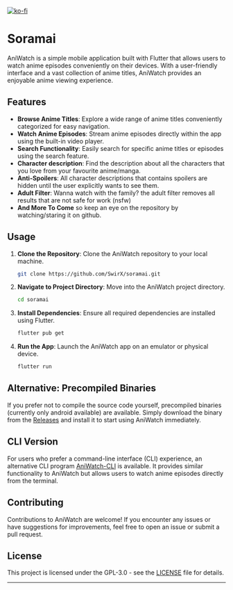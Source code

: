 [![ko-fi](https://ko-fi.com/img/githubbutton_sm.svg)](https://ko-fi.com/V7V4WPVEJ)

# Soramai

AniWatch is a simple mobile application built with Flutter that allows users to watch anime episodes conveniently on their devices. With a user-friendly interface and a vast collection of anime titles, AniWatch provides an enjoyable anime viewing experience.

## Features

- **Browse Anime Titles**: Explore a wide range of anime titles conveniently categorized for easy navigation.
- **Watch Anime Episodes**: Stream anime episodes directly within the app using the built-in video player.
- **Search Functionality**: Easily search for specific anime titles or episodes using the search feature.
- **Character description**: Find the description about all the characters that you love from your favourite anime/manga.
- **Anti-Spoilers**: All character descriptions that contains spoilers are hidden until the user explicitly wants to see them.
- **Adult Filter**: Wanna watch with the family? the adult filter removes all results that are not safe for work (nsfw)
- **And More To Come** so keep an eye on the repository by watching/staring it on github.

## Usage

1. **Clone the Repository**: Clone the AniWatch repository to your local machine.
   ```bash
   git clone https://github.com/SwirX/soramai.git
   ```

2. **Navigate to Project Directory**: Move into the AniWatch project directory.
   ```bash
   cd soramai
   ```

3. **Install Dependencies**: Ensure all required dependencies are installed using Flutter.
   ```bash
   flutter pub get
   ```

4. **Run the App**: Launch the AniWatch app on an emulator or physical device.
   ```bash
   flutter run
   ```

## Alternative: Precompiled Binaries

If you prefer not to compile the source code yourself, precompiled binaries (currently only android available) are available. Simply download the binary from the [Releases](https://github.com/SwirX/soramai/releases) and install it to start using AniWatch immediately.

## CLI Version

For users who prefer a command-line interface (CLI) experience, an alternative CLI program [AniWatch-CLI](https://github.com/SwirX/aniwatch-cli) is available. It provides 
similar functionality to AniWatch but allows users to watch anime episodes directly from the terminal.

## Contributing

Contributions to AniWatch are welcome! If you encounter any issues or have suggestions for improvements, feel free to open an issue or submit a pull request.

## License

This project is licensed under the GPL-3.0 - see the [LICENSE](LICENSE) file for details.

---
